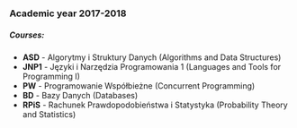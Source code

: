 ### Academic year 2017-2018

##### Courses:
- **ASD** - Algorytmy i Struktury Danych (Algorithms and Data Structures)  
- **JNP1** - Języki i Narzędzia Programowania 1 (Languages and Tools for Programming I)  
- **PW** - Programowanie Współbieżne (Concurrent Programming)  
- **BD** - Bazy Danych (Databases)  
- **RPiS** - Rachunek Prawdopodobieństwa i Statystyka (Probability Theory and Statistics)  
